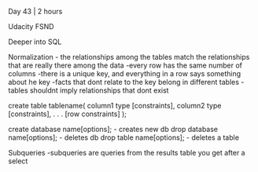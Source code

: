 Day 43 | 2 hours

Udacity FSND

Deeper into SQL

Normalization - the relationships among the tables match the relationships that are really there among the data
    -every row has the same number of columns
    -there is a unique key, and everything in a row says something about he key
    -facts that dont relate to the key belong in different tables
    -tables shouldnt imply relationships that dont exist

create table tablename(
    column1 type [constraints],
    column2 type [constraints],
    .
    .
    .
    [row constraints]
);

create database name[options]; - creates new db
drop database name[options]; - deletes db
drop table name[options]; - deletes a table

Subqueries
    -subqueries are queries from the results table you get after a select
